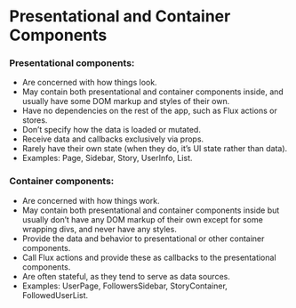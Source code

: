 # Presentational and Container Components

### Presentational components:

- Are concerned with how things look.
- May contain both presentational and container components inside, and usually have some DOM markup and styles of their own.
- Have no dependencies on the rest of the app, such as Flux actions or stores.
- Don’t specify how the data is loaded or mutated.
- Receive data and callbacks exclusively via props.
- Rarely have their own state (when they do, it’s UI state rather than data).
- Examples: Page, Sidebar, Story, UserInfo, List.

### Container components:

- Are concerned with how things work.
- May contain both presentational and container components inside but usually don’t have any DOM markup of their own except for some wrapping divs, and never have any styles.
- Provide the data and behavior to presentational or other container components.
- Call Flux actions and provide these as callbacks to the presentational components.
- Are often stateful, as they tend to serve as data sources.
- Examples: UserPage, FollowersSidebar, StoryContainer, FollowedUserList.
